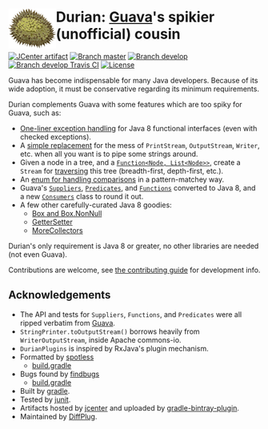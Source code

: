 # <img align="left" src="durian.png"> Durian: [Guava](https://github.com/google/guava)'s spikier (unofficial) cousin

[![JCenter artifact](https://img.shields.io/badge/jcenter-com.diffplug.durian%3Adurian-blue.svg)](https://bintray.com/diffplug/opensource/durian/view)
[![Branch master](http://img.shields.io/badge/master-1.0.1-lightgrey.svg)](https://github.com/diffplug/durian/releases/latest)
[![Branch develop](http://img.shields.io/badge/develop-1.1--SNAPSHOT-lightgrey.svg)](https://github.com/diffplug/durian/tree/develop)
[![Branch develop Travis CI](https://travis-ci.org/diffplug/durian.svg?branch=develop)](https://travis-ci.org/diffplug/durian)
[![License](https://img.shields.io/badge/license-Apache-blue.svg)](https://tldrlegal.com/license/apache-license-2.0-(apache-2.0))

Guava has become indispensable for many Java developers.  Because of its wide adoption, it must be conservative regarding its minimum requirements.

Durian complements Guava with some features which are too spiky for Guava, such as:
* [One-liner exception handling](test/com/diffplug/common/base/ErrorHandlerExample.java) for Java 8 functional interfaces (even with checked exceptions).
* A [simple replacement](src/com/diffplug/common/base/StringPrinter.java) for the mess of `PrintStream`, `OutputStream`, `Writer`, etc. when all you want is to pipe some strings around.
* Given a node in a tree, and a [`Function<Node, List<Node>>`](src/com/diffplug/common/base/TreeDef.java), create a `Stream` for [traversing](test/com/diffplug/common/base/TreeStreamTest.java) this tree (breadth-first, depth-first, etc.).
* An [enum for handling comparisons](src/com/diffplug/common/base/Comparison.java) in a pattern-matchey way.
* Guava's [`Suppliers`](src/com/diffplug/common/base/Suppliers.java), [`Predicates`](src/com/diffplug/common/base/Predicates.java), and [`Functions`](src/com/diffplug/common/base/Functions.java) converted to Java 8, and a new [`Consumers`](src/com/diffplug/common/base/Consumers.java) class to round it out.
* A few other carefully-curated Java 8 goodies:
	+ [Box and Box.NonNull](src/com/diffplug/common/base/Box.java)
	+ [GetterSetter](src/com/diffplug/common/base/GetterSetter.java)
	+ [MoreCollectors](src/com/diffplug/common/base/MoreCollectors.java)

Durian's only requirement is Java 8 or greater, no other libraries are needed (not even Guava).

Contributions are welcome, see [the contributing guide](CONTRIBUTING.md) for development info.

## Acknowledgements

* The API and tests for `Suppliers`, `Functions`, and `Predicates` were all ripped verbatim from [Guava](https://github.com/google/guava).
* `StringPrinter.toOutputStream()` borrows heavily from `WriterOutputStream`, inside Apache commons-io.
* `DurianPlugins` is inspired by RxJava's plugin mechanism.
* Formatted by [spotless](https://github.com/diffplug/spotless)
	+ [build.gradle](https://github.com/diffplug/durian/blob/develop/build.gradle#L70-90)
* Bugs found by [findbugs](http://findbugs.sourceforge.net/)
	+ [build.gradle](https://github.com/diffplug/durian/blob/develop/build.gradle#L101-102)
* Built by [gradle](http://gradle.org/).
* Tested by [junit](http://junit.org/).
* Artifacts hosted by [jcenter](https://bintray.com/bintray/jcenter) and uploaded by [gradle-bintray-plugin](https://github.com/bintray/gradle-bintray-plugin).
* Maintained by [DiffPlug](http://www.diffplug.com/).
